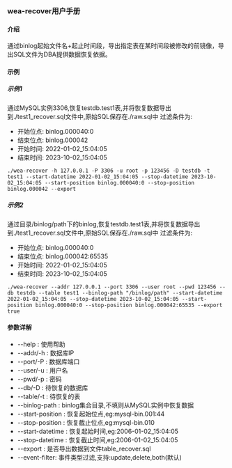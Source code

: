 ### wea-recover用户手册

#### 介绍

通过binlog起始文件名+起止时间段，导出指定表在某时间段被修改的前镜像，导出SQL文件为DBA提供数据恢复依据。

#### 示例

##### 示例1

通过MySQL实例3306,恢复testdb.test1表,并将恢复数据导出到./test1_recover.sql文件中,原始SQL保存在./raw.sql中
过滤条件为:

- 开始位点: binlog.000040:0
- 结束位点: binlog.000042
- 开始时间: 2022-01-02_15:04:05
- 结束时间: 2023-10-02_15:04:05

```shell script
./wea-recover -h 127.0.0.1 -P 3306 -u root -p 123456 -D testdb -t test1 --start-datetime 2022-01-02_15:04:05 --stop-datetime 2023-10-02_15:04:05 --start-position binlog.000040:0 --stop-position binlog.000042 --export
```

##### 示例2

通过目录/binlog/path下的binlog,恢复testdb.test1表,并将恢复数据导出到./test1_recover.sql文件中,原始SQL保存在./raw.sql中
过滤条件为:

- 开始位点: binlog.000040:0
- 结束位点: binlog.000042:65535
- 开始时间: 2022-01-02_15:04:05
- 结束时间: 2023-10-02_15:04:05

```shell script
./wea-recover --addr 127.0.0.1 --port 3306 --user root --pwd 123456 --db testdb --table test1 --binlog-path "/binlog/path" --start-datetime 2022-01-02_15:04:05 --stop-datetime 2023-10-02_15:04:05 --start-position binlog.000040:0 --stop-position binlog.000042:65535 --export true
```

#### 参数详解

- --help : 使用帮助
- --addr/-h : 数据库IP
- --port/-P : 数据库端口
- --user/-u : 用户名
- --pwd/-p : 密码
- --db/-D : 待恢复的数据库
- --table/-t : 待恢复的表
- --binlog-path : binlog集合目录,不填则从MySQL实例中恢复数据
- --start-position : 恢复起始位点,eg:mysql-bin.001:44
- --stop-position : 恢复截止位点,eg:mysql-bin.010
- --start-datetime : 恢复起始时间,eg:2006-01-02_15:04:05
- --stop-datetime : 恢复截止时间,eg:2006-01-02_15:04:05
- --export : 是否导出数据到文件table_recover.sql
- --event-filter: 事件类型过滤,支持:update,delete,both(默认)